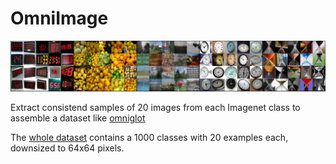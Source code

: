# OmniImage
![](assets/banner.png)

Extract consistend samples of 20 images from each Imagenet class to assemble a dataset like [omniglot](https://github.com/brendenlake/omniglot)

The [whole dataset](assets/overview_consistend.png) contains a 1000 classes with 20 examples each, downsized to 64x64 pixels.
